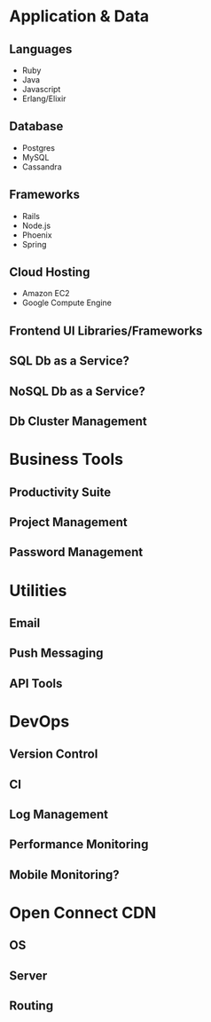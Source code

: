 # Application & Data
## Languages
* Ruby
* Java
* Javascript
* Erlang/Elixir
## Database
* Postgres
* MySQL
* Cassandra
## Frameworks
* Rails
* Node.js
* Phoenix
* Spring
## Cloud Hosting
* Amazon EC2
* Google Compute Engine
## Frontend UI Libraries/Frameworks
## SQL Db as a Service?
## NoSQL Db as a Service?
## Db Cluster Management
# Business Tools
## Productivity Suite
## Project Management
## Password Management
# Utilities
## Email
## Push Messaging
## API Tools
# DevOps
## Version Control
## CI
## Log Management
## Performance Monitoring
## Mobile Monitoring?
# Open Connect CDN
## OS
## Server
## Routing